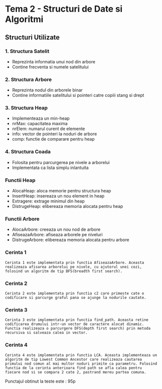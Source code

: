 # Tema 2 - Structuri de Date si Algoritmi

## Structuri Utilizate

### 1. Structura Satelit
- Reprezinta informatia unui nod din arbore
- Contine frecventa si numele satelitului

### 2. Structura Arbore
- Reprezinta nodul din arborele binar
- Contine informatiile satelitului si pointeri catre copiii stang si drept

### 3. Structura Heap
- Implementeaza un min-heap
- nrMax: capacitatea maxima
- nrElem: numarul curent de elemente
- info: vector de pointeri la noduri de arbore
- comp: functie de comparare pentru heap

### 4. Structura Coada
- Folosita pentru parcurgerea pe nivele a arborelui
- Implementata ca lista simplu inlantuita

### Functii Heap
- AlocaHeap: aloca memorie pentru structura heap
- InsertHeap: insereaza un nou element in heap
- Extragere: extrage minimul din heap
- DistrugeHeap: elibereaza memoria alocata pentru heap

### Functii Arbore
- AlocaArbore: creeaza un nou nod de arbore
- AfiseazaArbore: afiseaza arborele pe niveluri
- DistrugeArbore: elibereaza memoria alocata pentru arbore

### Cerinta 1
    Cerinta 1 este implementata prin functia AfiseazaArbore. Aceasta realizeaza afisarea arborelui pe nivele, cu ajutorul unei cozi, folosind un algoritm de tip BFS(breadth first search).

### Cerinta 2
    Cerinta 2 este implementata prin functia c2 care primeste cate o codificare si parcurge graful pana se ajunge la nodurile cautate.

### Cerinta 3
    Cerinta 3 este implementata prin functia find_path. Aceasta retine codificarea drumului intr-un vector de caractere alocat dinamic. Functia realizeaza o parcurgere DFS(depth first search) prin metoda recursiva si salveaza calea in vector.

### Cerinta 4
    Cerinta 4 este implementata prin functia LCA. Aceasta implementeaza un algoritm de tip Lowest Common Ancestor care realizeaza cautarea primului nod comun al mai multor noduri primite ca parametru. Folosind functia de la cerinta anterioara find path se afla calea pentru fiecare nod si se compara 2 cate 2, pastrand mereu partea comuna.

Punctajul obtinut la teste este : 95p